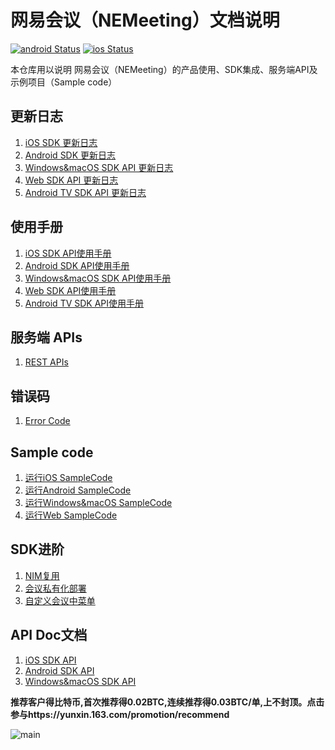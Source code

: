 # 网易会议（NEMeeting）文档说明
[![android Status](https://github.com/netease-im/NEMeeting/workflows/android/badge.svg)](https://github.com/netease-im/NEMeeting/actions) [![ios Status](https://github.com/netease-im/NEMeeting/workflows/ios/badge.svg)](https://github.com/netease-im/NEMeeting/actions)

本仓库用以说明 网易会议（NEMeeting）的产品使用、SDK集成、服务端API及示例项目（Sample code）

## 更新日志
1. [iOS SDK 更新日志](开发文档/SDK集成/iOS/CHANGELOG.md)
2. [Android SDK 更新日志](开发文档/SDK集成/Android/CHANGELOG.md)
3. [Windows&macOS SDK API 更新日志](开发文档/SDK集成/Windows&macOS/CHANGELOG.md)
4. [Web SDK API 更新日志](开发文档/SDK集成/Web/CHANGELOG.md)
5. [Android TV SDK API 更新日志](开发文档/SDK集成/TV/CHANGELOG.md)

## 使用手册
1. [iOS SDK API使用手册](开发文档/SDK集成/iOS/user_guide.md)
2. [Android SDK API使用手册](开发文档/SDK集成/Android/user_guide.md)
3. [Windows&macOS SDK API使用手册](开发文档/SDK集成/Windows&macOS/user_guide.md)
4. [Web SDK API使用手册](开发文档/SDK集成/Web/user_guide.md)
5. [Android TV SDK API使用手册](开发文档/SDK集成/TV/user_guide.md)

## 服务端 APIs
1. [REST APIs](开发文档/REST%20APIs/user_guide.md)

## 错误码
1. [Error Code](开发文档/错误码/error_code.md)

## Sample code
1. [运行iOS SampleCode](SampleCode/iOS/README.md)
2. [运行Android SampleCode](SampleCode/Android/README.md)
3. [运行Windows&macOS SampleCode](SampleCode/Windows_macOS/README.md)
4. [运行Web SampleCode](SampleCode/Web/README.md)

## SDK进阶

1. [NIM复用](开发文档/SDK进阶/NIM复用.md)
2. [会议私有化部署](开发文档/SDK进阶/会议私有化部署.md)
3. [自定义会议中菜单](开发文档/SDK进阶/自定义菜单.md)

## API Doc文档
1. [iOS SDK API](https://netease-kit.github.io/NEMeeting/ios/index.html)
2. [Android SDK API](https://netease-kit.github.io/NEMeeting/android/index.html)
3. [Windows&macOS SDK API](https://netease-kit.github.io/NEMeeting/win-mac/index.html)


**推荐客户得比特币,首次推荐得0.02BTC,连续推荐得0.03BTC/单,上不封顶。点击参与https://yunxin.163.com/promotion/recommend**

![main](https://github.com/netease-im/NIM_iOS_UIKit/blob/master/800x160.png)
